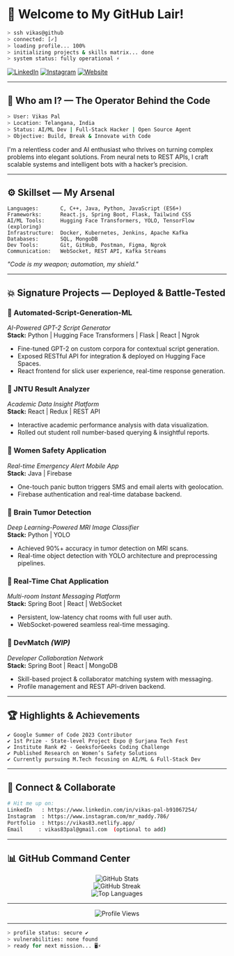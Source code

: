 
# 🚀 Welcome to My GitHub Lair!

```bash
> ssh vikas@github
> connected: [✓]
> loading profile... 100%
> initializing projects & skills matrix... done
> system status: fully operational ⚡
```

[![LinkedIn](https://img.shields.io/badge/LinkedIn-Connect-blue?style=flat-square&logo=linkedin)](https://www.linkedin.com/in/vikas-pal-b91067254/)
[![Instagram](https://img.shields.io/badge/Instagram-Follow-E4405F?style=flat-square&logo=instagram&logoColor=white)](https://www.instagram.com/mr_maddy.786/)
[![Website](https://img.shields.io/badge/Website-Visit-0abde3?style=flat-square&logo=google-chrome&logoColor=white)](https://vikas83.netlify.app/)

---

## 👤 Who am I? — The Operator Behind the Code

```bash
> User: Vikas Pal
> Location: Telangana, India
> Status: AI/ML Dev | Full-Stack Hacker | Open Source Agent
> Objective: Build, Break & Innovate with Code
```

I'm a relentless coder and AI enthusiast who thrives on turning complex problems into elegant solutions. From neural nets to REST APIs, I craft scalable systems and intelligent bots with a hacker’s precision.

---

## ⚙️ Skillset — My Arsenal

```plaintext
Languages:       C, C++, Java, Python, JavaScript (ES6+)
Frameworks:      React.js, Spring Boot, Flask, Tailwind CSS
AI/ML Tools:     Hugging Face Transformers, YOLO, TensorFlow (exploring)
Infrastructure:  Docker, Kubernetes, Jenkins, Apache Kafka
Databases:       SQL, MongoDB
Dev Tools:       Git, GitHub, Postman, Figma, Ngrok
Communication:   WebSocket, REST API, Kafka Streams
```

*"Code is my weapon; automation, my shield."*

---

## 💥 Signature Projects — Deployed & Battle-Tested

### 🔸 Automated-Script-Generation-ML  
*AI-Powered GPT-2 Script Generator*  
**Stack:** Python | Hugging Face Transformers | Flask | React | Ngrok  
- Fine-tuned GPT-2 on custom corpora for contextual script generation.  
- Exposed RESTful API for integration & deployed on Hugging Face Spaces.  
- React frontend for slick user experience, real-time response generation.

### 🔸 JNTU Result Analyzer  
*Academic Data Insight Platform*  
**Stack:** React | Redux | REST API  
- Interactive academic performance analysis with data visualization.  
- Rolled out student roll number-based querying & insightful reports.

### 🔸 Women Safety Application  
*Real-time Emergency Alert Mobile App*  
**Stack:** Java | Firebase  
- One-touch panic button triggers SMS and email alerts with geolocation.  
- Firebase authentication and real-time database backend.

### 🔸 Brain Tumor Detection  
*Deep Learning-Powered MRI Image Classifier*  
**Stack:** Python | YOLO  
- Achieved 90%+ accuracy in tumor detection on MRI scans.  
- Real-time object detection with YOLO architecture and preprocessing pipelines.

### 🔸 Real-Time Chat Application  
*Multi-room Instant Messaging Platform*  
**Stack:** Spring Boot | React | WebSocket  
- Persistent, low-latency chat rooms with full user auth.  
- WebSocket-powered seamless real-time messaging.

### 🔸 DevMatch *(WIP)*  
*Developer Collaboration Network*  
**Stack:** Spring Boot | React | MongoDB  
- Skill-based project & collaborator matching system with messaging.  
- Profile management and REST API-driven backend.

---

## 🏆 Highlights & Achievements

```plaintext
✔ Google Summer of Code 2023 Contributor  
✔ 1st Prize - State-level Project Expo @ Surjana Tech Fest  
✔ Institute Rank #2 - GeeksforGeeks Coding Challenge  
✔ Published Research on Women’s Safety Solutions  
✔ Currently pursuing M.Tech focusing on AI/ML & Full-Stack Dev  
```

---

## 🔗 Connect & Collaborate

```bash
# Hit me up on:
LinkedIn   : https://www.linkedin.com/in/vikas-pal-b91067254/
Instagram  : https://www.instagram.com/mr_maddy.786/
Portfolio  : https://vikas83.netlify.app/
Email     : vikas83pal@gmail.com  (optional to add)
```

---

## 📊 GitHub Command Center

<div align="center">
  <img src="https://github-readme-stats.vercel.app/api?username=vikas83pal&show_icons=true&theme=radical&hide_border=true&count_private=true" alt="GitHub Stats" />
  <br/>
  <img src="https://github-readme-streak-stats.herokuapp.com/?user=vikas83pal&theme=radical&hide_border=true" alt="GitHub Streak" />
  <br/>
  <img src="https://github-readme-stats.vercel.app/api/top-langs/?username=vikas83pal&layout=compact&theme=radical&hide_border=true" alt="Top Languages" />
</div>

---

<div align="center">
  <img src="https://komarev.com/ghpvc/?username=vikas83pal&&style=flat-square" alt="Profile Views" />
</div>

---

```bash
> profile status: secure ✔
> vulnerabilities: none found
> ready for next mission... 🖥️⚡
```
